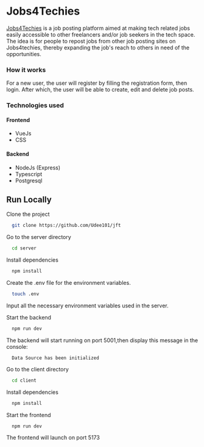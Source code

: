# Jobs4Techies

[Jobs4Techies](https://jobs4techies.vercel.app) is a job posting platform aimed at making tech related jobs easily accessible to other freelancers and/or job seekers in the tech space. The idea is for people to repost jobs from other job posting sites on Jobs4techies, thereby expanding the job's reach to others in need of the opportunities.


### How it works

For a new user, the user will register by filling the registration form, then login. After which, the user will be able to create, edit and delete job posts.


### Technologies used
#### Frontend
- VueJs
- CSS
#### Backend
- NodeJs (Express)
- Typescript
- Postgresql

## Run Locally

Clone the project

```bash
  git clone https://github.com/Udee101/jft
```

Go to the server directory

```bash
  cd server
```

Install dependencies

```bash
  npm install
```

Create the .env file for the environment variables.
```bash
  touch .env
```
Input all the necessary environment variables used in the server.

Start the backend

```bash
  npm run dev
```

The backend will start running on port 5001,then display this message in the console: 

```console
  Data Source has been initialized
```

Go to the client directory

```bash
  cd client
```

Install dependencies

```bash
  npm install
```

Start the frontend

```bash
  npm run dev
```

The frontend will launch on port 5173

